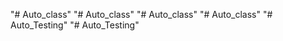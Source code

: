 "# Auto_class" 
"# Auto_class" 
"# Auto_class" 
"# Auto_class" 
"# Auto_Testing" 
"# Auto_Testing" 
